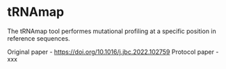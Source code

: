 # tRNAmap
The tRNAmap tool performes mutational profiling at a specific position in reference sequences.

Original paper - https://doi.org/10.1016/j.jbc.2022.102759
Protocol paper - xxx

